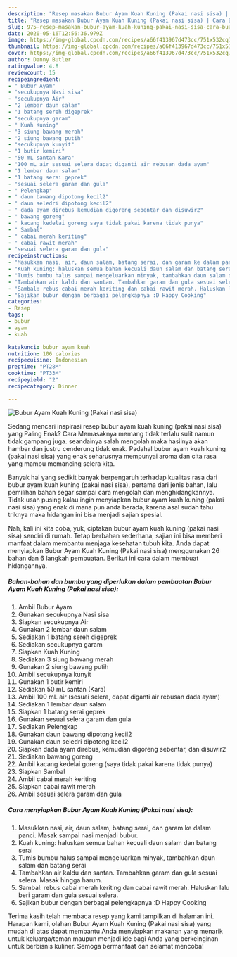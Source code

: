 ```yaml
---
description: "Resep masakan Bubur Ayam Kuah Kuning (Pakai nasi sisa) | Cara Buat Bubur Ayam Kuah Kuning (Pakai nasi sisa) Yang Paling Enak"
title: "Resep masakan Bubur Ayam Kuah Kuning (Pakai nasi sisa) | Cara Buat Bubur Ayam Kuah Kuning (Pakai nasi sisa) Yang Paling Enak"
slug: 975-resep-masakan-bubur-ayam-kuah-kuning-pakai-nasi-sisa-cara-buat-bubur-ayam-kuah-kuning-pakai-nasi-sisa-yang-paling-enak
date: 2020-05-16T12:56:36.979Z
image: https://img-global.cpcdn.com/recipes/a66f413967d473cc/751x532cq70/bubur-ayam-kuah-kuning-pakai-nasi-sisa-foto-resep-utama.jpg
thumbnail: https://img-global.cpcdn.com/recipes/a66f413967d473cc/751x532cq70/bubur-ayam-kuah-kuning-pakai-nasi-sisa-foto-resep-utama.jpg
cover: https://img-global.cpcdn.com/recipes/a66f413967d473cc/751x532cq70/bubur-ayam-kuah-kuning-pakai-nasi-sisa-foto-resep-utama.jpg
author: Danny Butler
ratingvalue: 4.8
reviewcount: 15
recipeingredient:
- " Bubur Ayam"
- "secukupnya Nasi sisa"
- "secukupnya Air"
- "2 lembar daun salam"
- "1 batang sereh digeprek"
- "secukupnya garam"
- " Kuah Kuning"
- "3 siung bawang merah"
- "2 siung bawang putih"
- "secukupnya kunyit"
- "1 butir kemiri"
- "50 mL santan Kara"
- "100 mL air sesuai selera dapat diganti air rebusan dada ayam"
- "1 lembar daun salam"
- "1 batang serai geprek"
- "sesuai selera garam dan gula"
- " Pelengkap"
- " daun bawang dipotong kecil2"
- " daun seledri dipotong kecil2"
- " dada ayam direbus kemudian digoreng sebentar dan disuwir2"
- " bawang goreng"
- " kacang kedelai goreng saya tidak pakai karena tidak punya"
- " Sambal"
- " cabai merah keriting"
- " cabai rawit merah"
- "sesuai selera garam dan gula"
recipeinstructions:
- "Masukkan nasi, air, daun salam, batang serai, dan garam ke dalam panci. Masak sampai nasi menjadi bubur."
- "Kuah kuning: haluskan semua bahan kecuali daun salam dan batang serai"
- "Tumis bumbu halus sampai mengeluarkan minyak, tambahkan daun salam dan batang serai"
- "Tambahkan air kaldu dan santan. Tambahkan garam dan gula sesuai selera. Masak hingga harum."
- "Sambal: rebus cabai merah keriting dan cabai rawit merah. Haluskan lalu beri garam dan gula sesuai selera."
- "Sajikan bubur dengan berbagai pelengkapnya :D Happy Cooking"
categories:
- Resep
tags:
- bubur
- ayam
- kuah

katakunci: bubur ayam kuah 
nutrition: 106 calories
recipecuisine: Indonesian
preptime: "PT28M"
cooktime: "PT33M"
recipeyield: "2"
recipecategory: Dinner

---
```



![Bubur Ayam Kuah Kuning (Pakai nasi sisa)](https://img-global.cpcdn.com/recipes/a66f413967d473cc/751x532cq70/bubur-ayam-kuah-kuning-pakai-nasi-sisa-foto-resep-utama.jpg)

Sedang mencari inspirasi resep bubur ayam kuah kuning (pakai nasi sisa) yang Paling Enak? Cara Memasaknya memang tidak terlalu sulit namun tidak gampang juga. seandainya salah mengolah maka hasilnya akan hambar dan justru cenderung tidak enak. Padahal bubur ayam kuah kuning (pakai nasi sisa) yang enak seharusnya mempunyai aroma dan cita rasa yang mampu memancing selera kita.



Banyak hal yang sedikit banyak berpengaruh terhadap kualitas rasa dari bubur ayam kuah kuning (pakai nasi sisa), pertama dari jenis bahan, lalu pemilihan bahan segar sampai cara mengolah dan menghidangkannya. Tidak usah pusing kalau ingin menyiapkan bubur ayam kuah kuning (pakai nasi sisa) yang enak di mana pun anda berada, karena asal sudah tahu triknya maka hidangan ini bisa menjadi sajian spesial.


Nah, kali ini kita coba, yuk, ciptakan bubur ayam kuah kuning (pakai nasi sisa) sendiri di rumah. Tetap berbahan sederhana, sajian ini bisa memberi manfaat dalam membantu menjaga kesehatan tubuh kita. Anda dapat menyiapkan Bubur Ayam Kuah Kuning (Pakai nasi sisa) menggunakan 26 bahan dan 6 langkah pembuatan. Berikut ini cara dalam membuat hidangannya.

<!--inarticleads1-->

##### Bahan-bahan dan bumbu yang diperlukan dalam pembuatan Bubur Ayam Kuah Kuning (Pakai nasi sisa):

1. Ambil  Bubur Ayam
1. Gunakan secukupnya Nasi sisa
1. Siapkan secukupnya Air
1. Gunakan 2 lembar daun salam
1. Sediakan 1 batang sereh digeprek
1. Sediakan secukupnya garam
1. Siapkan  Kuah Kuning
1. Sediakan 3 siung bawang merah
1. Gunakan 2 siung bawang putih
1. Ambil secukupnya kunyit
1. Gunakan 1 butir kemiri
1. Sediakan 50 mL santan (Kara)
1. Ambil 100 mL air (sesuai selera, dapat diganti air rebusan dada ayam)
1. Sediakan 1 lembar daun salam
1. Siapkan 1 batang serai geprek
1. Gunakan sesuai selera garam dan gula
1. Sediakan  Pelengkap
1. Gunakan  daun bawang dipotong kecil2
1. Gunakan  daun seledri dipotong kecil2
1. Siapkan  dada ayam direbus, kemudian digoreng sebentar, dan disuwir2
1. Sediakan  bawang goreng
1. Ambil  kacang kedelai goreng (saya tidak pakai karena tidak punya)
1. Siapkan  Sambal
1. Ambil  cabai merah keriting
1. Siapkan  cabai rawit merah
1. Ambil sesuai selera garam dan gula




<!--inarticleads2-->

##### Cara menyiapkan Bubur Ayam Kuah Kuning (Pakai nasi sisa):

1. Masukkan nasi, air, daun salam, batang serai, dan garam ke dalam panci. Masak sampai nasi menjadi bubur.
1. Kuah kuning: haluskan semua bahan kecuali daun salam dan batang serai
1. Tumis bumbu halus sampai mengeluarkan minyak, tambahkan daun salam dan batang serai
1. Tambahkan air kaldu dan santan. Tambahkan garam dan gula sesuai selera. Masak hingga harum.
1. Sambal: rebus cabai merah keriting dan cabai rawit merah. Haluskan lalu beri garam dan gula sesuai selera.
1. Sajikan bubur dengan berbagai pelengkapnya :D Happy Cooking




Terima kasih telah membaca resep yang kami tampilkan di halaman ini. Harapan kami, olahan Bubur Ayam Kuah Kuning (Pakai nasi sisa) yang mudah di atas dapat membantu Anda menyiapkan makanan yang menarik untuk keluarga/teman maupun menjadi ide bagi Anda yang berkeinginan untuk berbisnis kuliner. Semoga bermanfaat dan selamat mencoba!
